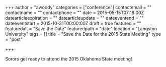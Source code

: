 +++
author = "awoody"
categories = ["conference"]
contactemail = ""
contactname = ""
contactphone = ""
date = 2015-05-15T07:18:00Z
datearticleexpiration = ""
datearticleupdate = ""
dateeventend = ""
dateeventstart = 2015-10-31T00:00:00Z
draft = true
featured = ""
featuredalt = "Save the Date"
featuredpath = "date"
location = "Langston University"
tags = []
title = "Save the Date for the 2015 State Meeting"
type = "post"

+++

Sorors get ready to attend the 2015 Oklahoma State meeting!
